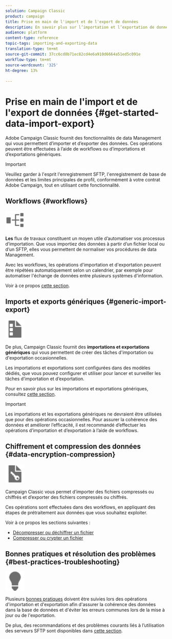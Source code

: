 ```yaml
---
solution: Campaign Classic
product: campaign
title: Prise en main de l'import et de l'export de données
description: En savoir plus sur l’importation et l’exportation de données en Campaign Classic.
audience: platform
content-type: reference
topic-tags: importing-and-exporting-data
translation-type: tm+mt
source-git-commit: 37cc6cd8b71ec82cd4e6a910d6664a51ed5c091e
workflow-type: tm+mt
source-wordcount: '325'
ht-degree: 13%

---
```



# Prise en main de l&#39;import et de l&#39;export de données {#get-started-data-import-export}

Adobe Campaign Classic fournit des fonctionnalités de data Management qui vous permettent d’importer et d’exporter des données. Ces opérations peuvent être effectuées à l’aide de workflows ou d’importations et d’exportations génériques.

>[!IMPORTANT]
>
>Veuillez garder à l&#39;esprit l&#39;enregistrement SFTP, l&#39;enregistrement de base de données et les limites principales de profil, conformément à votre contrat Adobe Campaign, tout en utilisant cette fonctionnalité.

## Workflows {#workflows}

<img src="assets/do-not-localize/icon_workflows.svg" width="60px">

**Les** flux de travaux constituent un moyen utile d’automatiser vos processus d’importation. Que vous importiez des données à partir d’un fichier local ou d’un SFTP, elles vous permettent de normaliser vos procédures de data Management.

Avec les workflows, les opérations d&#39;importation et d&#39;exportation peuvent être répétées automatiquement selon un calendrier, par exemple pour automatiser l&#39;échange de données entre plusieurs systèmes d&#39;information.

Voir à ce propos [cette section](../../platform/using/import-export-workflows.md).

## Imports et exports génériques {#generic-import-export}

<img src="assets/do-not-localize/icon_templates.svg" width="60px">

De plus, Campaign Classic fournit des **importations et exportations génériques** qui vous permettent de créer des tâches d&#39;importation ou d&#39;exportation occasionnelles.

Les importations et exportations sont configurées dans des modèles dédiés, que vous pouvez configurer et utiliser pour lancer et surveiller les tâches d’importation et d’exportation.

Pour en savoir plus sur les importations et exportations génériques, consultez [cette section](../../platform/using/about-generic-imports-exports.md).

>[!IMPORTANT]
>Les importations et les exportations génériques ne devraient être utilisées que pour des opérations occasionnelles. Pour assurer la cohérence des données et améliorer l’efficacité, il est recommandé d’effectuer les opérations d’importation et d’exportation à l’aide de workflows.

## Chiffrement et compression des données {#data-encryption-compression}

<img src="assets/do-not-localize/icon_encrypt.svg" width="60px">

Campaign Classic vous permet d’importer des fichiers compressés ou chiffrés et d’exporter des fichiers compressés ou chiffrés.

Ces opérations sont effectuées dans des workflows, en appliquant des étapes de prétraitement aux données que vous souhaitez exploiter.

Voir à ce propos les sections suivantes :

* [Décompresser ou déchiffrer un fichier](../../platform/using/unzip-decrypt.md)
* [Compresser ou crypter un fichier](../../platform/using/zip-encrypt.md)

## Bonnes pratiques et résolution des problèmes {#best-practices-troubleshooting}

<img src="assets/do-not-localize/icon_bestpractices.svg" width="60px">

Plusieurs [bonnes pratiques](../../platform/using/import-export-best-practices.md) doivent être suivies lors des opérations d&#39;importation et d&#39;exportation afin d&#39;assurer la cohérence des données dans la base de données et d&#39;éviter les erreurs communes lors de la mise à jour ou de l&#39;exportation.

De plus, des recommandations et des problèmes courants liés à l’utilisation des serveurs SFTP sont disponibles dans [cette section](../../platform/using/sftp-server-usage.md).
